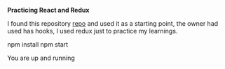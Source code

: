 **Practicing React and Redux**

I found this repository [repo](https://github.com/john-smilga/react-projects/tree/master/21-movie-db) and used it as a starting point, the owner had used has hooks, I used redux just to practice my learnings.

npm install
npm start

You are up and running